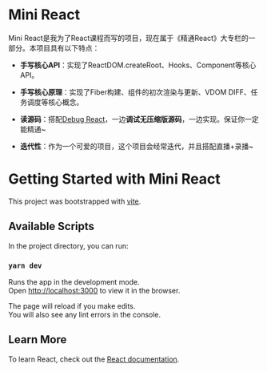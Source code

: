 # Mini React

Mini React是我为了React课程而写的项目，现在属于《精通React》大专栏的一部分。本项目具有以下特点：

- **手写核心API**：实现了ReactDOM.createRoot、Hooks、Component等核心API。

- **手写核心原理**：实现了Fiber构建、组件的初次渲染与更新、VDOM DIFF、任务调度等核心概念。

- **读源码**：搭配[Debug React](https://github.com/bubucuo/DebugReact)，一边**调试无压缩版源码**，一边实现。保证你一定能精通~

- **迭代性**：作为一个可爱的项目，这个项目会经常迭代，并且搭配直播+录播~

  

# Getting Started with Mini React

This project was bootstrapped with [vite](https://github.com/vitejs/vite).



## Available Scripts

In the project directory, you can run:



### `yarn dev`

Runs the app in the development mode.\
Open [http://localhost:3000](http://localhost:3000) to view it in the browser.

The page will reload if you make edits.\
You will also see any lint errors in the console.



## Learn More

To learn React, check out the [React documentation](https://reactjs.org/).
